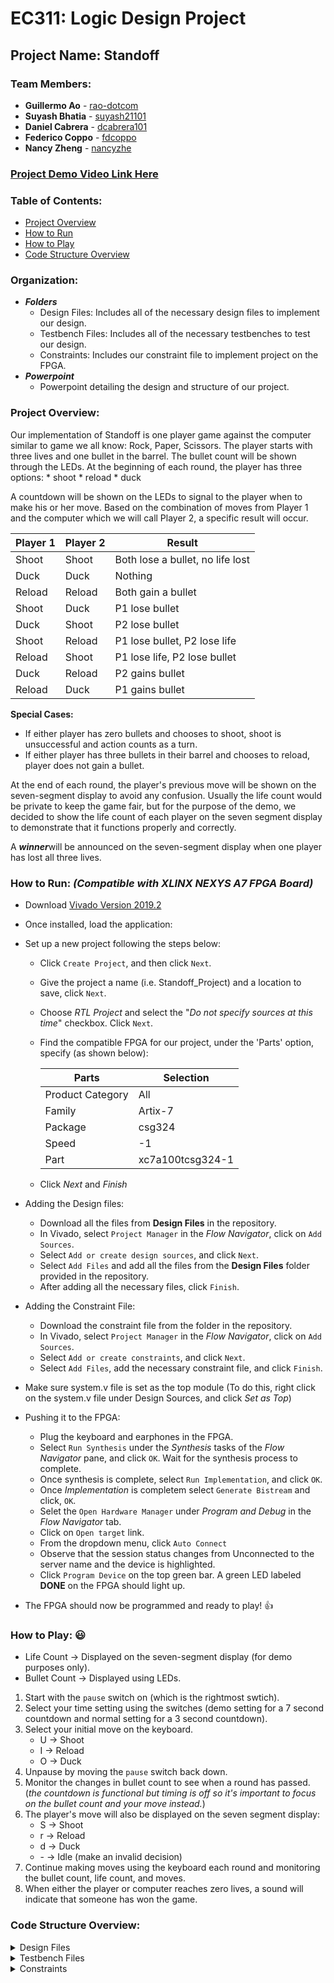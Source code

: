 # EC311: Logic Design Project


## Project Name: Standoff

### Team Members:
* **Guillermo Ao** - [rao-dotcom](https://github.com/rao-dotcom)
* **Suyash Bhatia** - [suyash21101](https://github.com/suyash21101)
* **Daniel Cabrera** - [dcabrera101](https://github.com/dcabrera101)
* **Federico Coppo** - [fdcoppo](https://github.com/fdcoppo)
* **Nancy Zheng** - [nancyzhe](https://github.com/nancyzhe)


### [Project Demo Video Link Here](https://www.youtube.com/watch?v=eXyeJoGngCI&feature=youtu.be)

### Table of Contents:

* [Project Overview](#projectoverview)
* [How to Run](#how_to_run)
* [How to Play](#how_to_play)
* [Code Structure Overview](#code_structure)
           

### Organization:
        
   * ***Folders***
        * Design Files: Includes all of the necessary design files to implement our design.
        * Testbench Files: Includes all of the necessary testbenches to test our design.
        * Constraints: Includes our constraint file to implement project on the FPGA.
   * ***Powerpoint***
        * Powerpoint detailing the design and structure of our project.
        
        
<a name="projectoverview"></a>   
### Project Overview:    

Our implementation of Standoff is one player game against the computer similar to game we all know: Rock, Paper, Scissors. The player starts with three lives and one bullet in the barrel. The bullet count will be shown through the LEDs. At the beginning of each round, the player has three options:
    * shoot
    * reload
    * duck

A countdown will be shown on the LEDs to signal to the player when to make his or her move. Based on the combination of moves from Player 1 and the computer which we will call Player 2, a specific result will occur.

  Player 1 | Player 2 | Result
  ---------|----------|------- 
  Shoot | Shoot | Both lose a bullet, no life lost
  Duck | Duck | Nothing
  Reload | Reload | Both gain a bullet
  Shoot | Duck | P1 lose bullet
  Duck | Shoot | P2 lose bullet
  Shoot | Reload | P1 lose bullet, P2 lose life
  Reload | Shoot | P1 lose life, P2 lose bullet
  Duck | Reload | P2 gains bullet
  Reload | Duck | P1 gains bullet

**Special Cases:**
* If either player has zero bullets and chooses to shoot, shoot is unsuccessful and action counts as a turn.
* If either player has three bullets in their barrel and chooses to reload, player does not gain a bullet.

At the end of each round, the player's previous move will be shown on the seven-segment display to avoid any confusion. Usually the life count would be private to keep the game fair, but for the purpose of the demo, we decided to show the life count of each player on the seven segment display to demonstrate that it functions properly and correctly.

A ***winner***will be announced on the seven-segment display when one player has lost all three lives. 

<a name="how_to_run"></a>      
### How to Run: ***(Compatible with XLINX NEXYS A7 FPGA Board)***    

  * Download [Vivado Version 2019.2](https://www.xilinx.com/support/download/index.html/content/xilinx/en/downloadNav/vivado-design-tools/2019-2.html)
  * Once installed, load the application:
  * Set up a new project following the steps below:
      * Click `Create Project`, and then click `Next`.
      * Give the project a name (i.e. Standoff_Project) and a location to save, click `Next`.
      * Choose *RTL Project* and select the "*Do not specify sources at this time*" checkbox. Click `Next`.
      * Find the compatible FPGA for our project, under the 'Parts' option, specify (as shown below):
      
          Parts | Selection
           ------|-------------
          Product Category | All
          Family | Artix-7
          Package | csg324
          Speed | -1
          Part | xc7a100tcsg324-1
          
      * Click *Next* and *Finish*
      
  * Adding the Design files: 
      * Download all the files from **Design Files** in the repository.
      * In Vivado, select `Project Manager` in the *Flow Navigator*, click on `Add Sources`.
      * Select `Add or create design sources`, and click `Next`.
      * Select `Add Files` and add all the files from the **Design Files** folder provided in the repository.
      * After adding all the necessary files, click `Finish`.
      
  * Adding the Constraint File:
      * Download the constraint file from the folder in the repository.
      * In Vivado, select `Project Manager` in the *Flow Navigator*, click on `Add Sources`.
      * Select `Add or create constraints`, and click `Next`.
      * Select `Add Files`, add the necessary constraint file, and click `Finish`.
       
  * Make sure system.v file is set as the top module (To do this, right click on the system.v file under Design Sources, and click *Set as Top*)
  * Pushing it to the FPGA: 
      * Plug the keyboard and earphones in the FPGA. 
      * Select `Run Synthesis` under the *Synthesis* tasks of the *Flow Navigator* pane, and click `OK`. Wait for the synthesis process to complete.
      * Once synthesis is complete, select `Run Implementation`, and click `OK`. 
      * Once *Implementation* is completem select `Generate Bistream` and click, `OK`.
      * Selet the `Open Hardware Manager` under *Program and Debug* in the *Flow Navigator* tab.
      * Click on `Open target` link.
      * From the dropdown menu, click `Auto Connect`
      * Observe that the session status changes from Unconnected to the server name and the device is highlighted.
      * Click `Program Device` on the top green bar. A green LED labeled **DONE** on the FPGA should light up. 
      
 * The FPGA should now be programmed and ready to play! :+1: 
           
           
           
<a name="how_to_play"></a>     
### How to Play: :smiley:
+ Life Count &#8594; Displayed on the seven-segment display (for demo purposes only).
+ Bullet Count &#8594; Displayed using LEDs.

1. Start with the `pause` switch on (which is the rightmost swtich).
2. Select your time setting using the switches (demo setting for a 7 second countdown and normal setting for a 3 second countdown).
3. Select your initial move on the keyboard. 
     * U &#8594; Shoot
     * I &#8594; Reload
     * O &#8594; Duck
4. Unpause by moving the `pause` switch back down. 
5. Monitor the changes in bullet count to see when a round has passed. (*the countdown is functional but timing is off so it's important to focus on the bullet count and your move instead.*)
6. The player's move will also be displayed on the seven segment display:
     * S &#8594; Shoot
     * r &#8594; Reload
     * d &#8594; Duck
     * \- &#8594; Idle (make an invalid decision)
7. Continue making moves using the keyboard each round and monitoring the bullet count, life count, and moves.
8. When either the player or computer reaches zero lives, a sound will indicate that someone has won the game.
           
           
<a name="code_structure"></a>     
### Code Structure Overview:
      
      
<details>
<summary>Design Files</summary>
           
***Here is the structure of our Verilog Codes! We provided both our codes for our design with a keyboard and for buttons.***

<details>
      <summary> Top Module with Keyboard </summary>
   
   *This includes all the design sources used to implement our fully-functional game in Vivado with a keyboard as the input.*
           
+ `top_module.v` 
    + `top_keyboard.v` &#8594; top module for keyboard to be used to receive inputs
        + `Ps2_receiver.v`
             + `keyboard_debouncer.v`
        + `keyboard_decoder.v`
    + `set_roundtime.v`
    + `bullet_fsm.v` &#8594; module that outputs the number of bullets of each player
    + `display_bulletcount.v`
    + `simple_computer.v` 
        + `random_number.v` &#8594; module that generates random number that will determine the computer's move
             * `lfsr.v`
                  * `flip_flop.v`
                  * `load_mux.v`
    + `choice_valid.v` &#8594; module to check if a player's choice is valid (i.e. cannot reload when you have three bullets, so move is "*idle*")
    + `outcome_calc.v` &#8594; module that outputs the result of each round based on the moves by both player
    + `life_count.v` &#8594; module that outputs the number of lives of each player
    + `display_decoder.v`
    + `display_scores.v`
    + `audio.v` &#8594; module for the audio the game makes when someone wins  
           
</details>

    
<details>
<summary> Top Module w/o Keyboard (using buttons instead)</summary> 
           
*Additionally, these are the modules used to implement the game using push buttons. We implemented this incase the keyboard would not work. They keyboard ended up working and we decided to use that to receive inputs. We included all the files for our design with buttons just to show our process and work.*

+ `top_wo_kb.v`
    + `set_roundtime.v`
    + `bullets_fsm.v` 
    + `display_bulletcount.v`
    + `simple_computer.v`
         + `random_number.v`
              + `lfsr.v`
                  * `flip_flop.v`
                  * `load_mux.v`
    + `choice_valid.v` 
    + `outcome_calc.v` 
    + `life_count.v`
    + `display_decoder.v` 
    + `display_scores.v` 
 + `button_selection.v` &#8594; module to take in button inputs
 + `computer_decision.v` &#8594; module to determine the computer's action
   
</details>
</details>




<details>
<summary>Testbench Files</summary>

*These are our testbench files we used to test our design.*

+ `top_module_tb.v`
+ `top_wo_kb_tb.v`
+ `computer_tb.v`
+ `display_tb.v`
+ `life_count_tb.v`
+ `outcome_calculator_tb.v`
+ `tb_PS2Receiver.v`
+ `tb_set_roundtime.v`

</details>   

<details>
<summary>Constraints</summary>
     
 *This is the constraint file use in our design to push it to the FPGA (XLINX NEXYS A7 FPGA Board).*
 
+ `Nexys4DDR_Master.xdc`

                         
